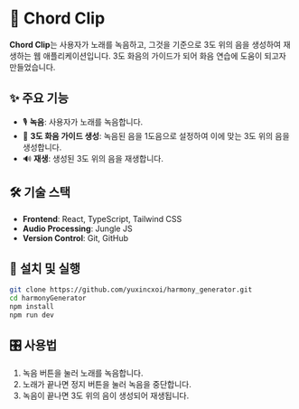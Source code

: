 # 🎵 Chord Clip

**Chord Clip**는 사용자가 노래를 녹음하고, 그것을 기준으로 3도 위의 음을 생성하여 재생하는 웹 애플리케이션입니다.
3도 화음의 가이드가 되어 화음 연습에 도움이 되고자 만들었습니다.

## ✨ 주요 기능

- 🎙 **녹음**: 사용자가 노래를 녹음합니다.
- 🎼 **3도 화음 가이드 생성**: 녹음된 음을 1도음으로 설정하여 이에 맞는 3도 위의 음을 생성합니다.
- 🔊 **재생**: 생성된 3도 위의 음을 재생합니다.

## 🛠 기술 스택

- **Frontend**: React, TypeScript, Tailwind CSS
- **Audio Processing**: Jungle JS
- **Version Control**: Git, GitHub

## 🚀 설치 및 실행

```bash
git clone https://github.com/yuxincxoi/harmony_generator.git
cd harmonyGenerator
npm install
npm run dev
```

## 🎛 사용법

1. 녹음 버튼을 눌러 노래를 녹음합니다.
2. 노래가 끝나면 정지 버튼을 눌러 녹음을 중단합니다.
3. 녹음이 끝나면 3도 위의 음이 생성되어 재생됩니다.
